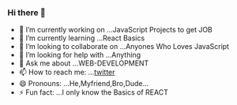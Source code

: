 ### Hi there 👋

<!--
**charan-web/charan-web** is a ✨ _special_ ✨ repository because its `README.md` (this file) appears on your GitHub profile.

Here are some ideas to get you started:
-->
- 🔭 I’m currently working on ...JavaScript Projects to get JOB
- 🌱 I’m currently learning ...React Basics
- 👯 I’m looking to collaborate on ...Anyones Who Loves JavaScript
- 🤔 I’m looking for help with ...Anything
- 💬 Ask me about ...WEB-DEVELOPMENT
- 📫 How to reach me: ...[twitter](https://twitter.com/CH_Charan_)
- 😄 Pronouns: ...He,Myfriend,Bro,Dude...
- ⚡ Fun fact: ...I only know the Basics of REACT

